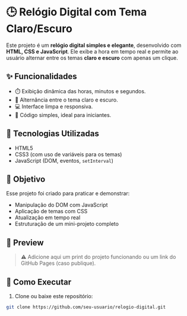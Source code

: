 # 🕒 Relógio Digital com Tema Claro/Escuro

Este projeto é um **relógio digital simples e elegante**, desenvolvido com **HTML, CSS e JavaScript**. Ele exibe a hora em tempo real e permite ao usuário alternar entre os temas **claro e escuro** com apenas um clique.

## ✨ Funcionalidades

- ⏱️ Exibição dinâmica das horas, minutos e segundos.
- 🎨 Alternância entre o tema claro e escuro.
- 💻 Interface limpa e responsiva.
- 🧠 Código simples, ideal para iniciantes.

## 🧪 Tecnologias Utilizadas

- HTML5
- CSS3 (com uso de variáveis para os temas)
- JavaScript (DOM, eventos, `setInterval`)

## 🎯 Objetivo

Esse projeto foi criado para praticar e demonstrar:
- Manipulação do DOM com JavaScript
- Aplicação de temas com CSS
- Atualização em tempo real
- Estruturação de um mini-projeto completo

## 📸 Preview

> ⚠️ Adicione aqui um print do projeto funcionando ou um link do GitHub Pages (caso publique).

## 🚀 Como Executar

1. Clone ou baixe este repositório:
```bash
git clone https://github.com/seu-usuario/relogio-digital.git




